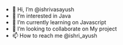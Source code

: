 - 👋 Hi, I’m @ishrivasayush
- 👀 I’m interested in Java
- 🌱 I’m currently learning on Javascript
- 💞️ I’m looking to collaborate on My project
- 📫 How to reach me @ishri_ayush

<!---
ishrivasayush/ishrivasayush is a ✨ special ✨ repository because its `README.md` (this file) appears on your GitHub profile.
You can click the Preview link to take a look at your changes.
--->

